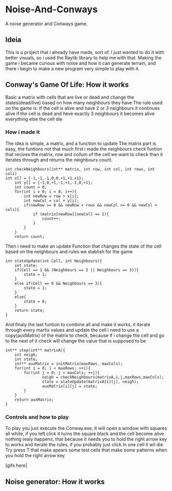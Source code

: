 # Noise-And-Conways
A noise generator and Conways game.


## Ideia
This is a project that i already have mede, sort of.
I just wanted to do it with better visuals, so i used the Raylib library to help me with that.
Making the game i became curious with noise and how it can generate terrain, 
and there i begin to make a new program very simple to play with it.



## Conway's Game Of Life: How it works
Basic a matrix with cells that are live or dead and change the states(dead/live) based on how many neighbours they have
The rule used on the game is:
If the cell is alive and have 2 or 3 neighbours it continues alive
if the cell is dead and heve exactly 3 neighbours it becomes alive
everything else the cell die

### How i made it
The idea is simple, a matrix, and a function to update
The matrix part is easy, the funtions not that much
first i made the neighbours check funtion that recives the matrix, row and collum of the cell we want to check
than it iterates through and returns the neighbours count.
```
int checkNeighbours(int** matrix, int row, int col, int rows, int cols)
int x[] = {-1,-1,-1,0,0,+1,+1,+1};
    int y[] = {-1,0,+1,-1,+1,-1,0,+1};
    int count = 0;
    for(int i = 0; i < 8; i++){
        int newRow = row + x[i];
        int newCol = col + y[i];
        if(newRow >= 0 && newRow < rows && newCol >= 0 && newCol < cols){
            if (matrix[newRow][newCol] == 1){
                count++;
            }
        }
    }
    return count;
```

Then i need to make an update Function that changes the state of the cell based on the neighbours and rules we stablish for the game
```
int stateUpdate(int Cell, int Neighbours){
    int state;
    if(Cell == 1 && (Neighbours == 2 || Neighbours == 3)){
        state = 1;
    }
    else if(Cell == 0 && Neighbours == 3){
        state = 1;
    }
    else{
        state = 0;
    }
    return state;
}
```
And finaly the last funtion to combine all and make it works, it iterate through every martix values and update the cell
i need to use a copy(auxMatrix) of the matrix to check, because if i change the cell and go to the next of it check will change the value that is supposed to be
```
int** step(int** matrixA){
    int neigh;
    int state;
    int** auxMatrix = initMatrix(maxRows, maxCols);
	for(int i = 0; i < maxRows; ++i){
		for(int j = 0; j < maxCols; ++j){
                neigh = checkNeighbours(matrixA,i,j,maxRows,maxCols);
                state = stateUpdate(matrixA[i][j], neigh);
                auxMatrix[i][j] = state;
        }
	}
    return auxMatrix;
}
```
### Controls and how to play
To play you just execute the Conway.exe, it will open a window with squares all white, if you left click it turns the square black and the cell become alive
nothing realy happens, that because it needs you to hold the right arrow key to works and iterate the rules, if you probably just click in one cell it wil die
Try press T that make apears some test cells that make some patterns when you hold the right arrow key 

[gifs here]




 
## Noise generator: How it works





